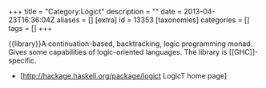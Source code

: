 +++
title = "Category:Logict"
description = ""
date = 2013-04-23T16:36:04Z
aliases = []
[extra]
id = 13353
[taxonomies]
categories = []
tags = []
+++

{{library}}A continuation-based, backtracking, logic programming monad. Gives some capabilities of logic-oriented languages. The library is [[GHC]]-specific.

* [http://hackage.haskell.org/package/logict LogicT home page]
